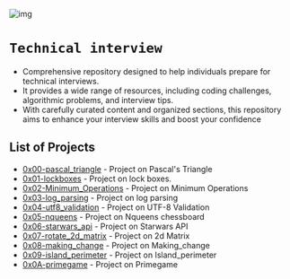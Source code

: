 ![img](https://assets.imaginablefutures.com/media/images/ALX_Logo.max-200x150.png)
# `Technical interview`
- Comprehensive repository designed to help individuals prepare for technical interviews.
- It provides a wide range of resources, including coding challenges, algorithmic problems, and interview tips.
- With carefully curated content and organized sections, this repository aims to enhance your interview skills and boost your confidence

## List of Projects
- [0x00-pascal_triangle](./0x00-pascal_triangle) - Project on Pascal's Triangle
- [0x01-lockboxes](./0x01-lockboxes) - Project on lock boxes.
- [0x02-Minimum_Operations](./0x02-Minimum_Operations) - Project on Minimum Operations
- [0x03-log_parsing](./0x03-log_parsing) - Project on log parsing
- [0x04-utf8_validation](./0x04-utf8_validation) - Project on UTF-8 Validation
- [0x05-nqueens](./0x05-nqueens) - Project on Nqueens chessboard
- [0x06-starwars_api](./0x06-starwars_api) - Project on Starwars API 
- [0x07-rotate_2d_matrix](./0x07-rotate_2d_matrix) - Project on 2d Matrix
- [0x08-making_change](./0x08-making_change) - Project on Making_change
- [0x09-island_perimeter](./0x09-island_perimeter) - Project on Island_perimeter
- [0x0A-primegame](./0x0A-primegame) - Project on Primegame
